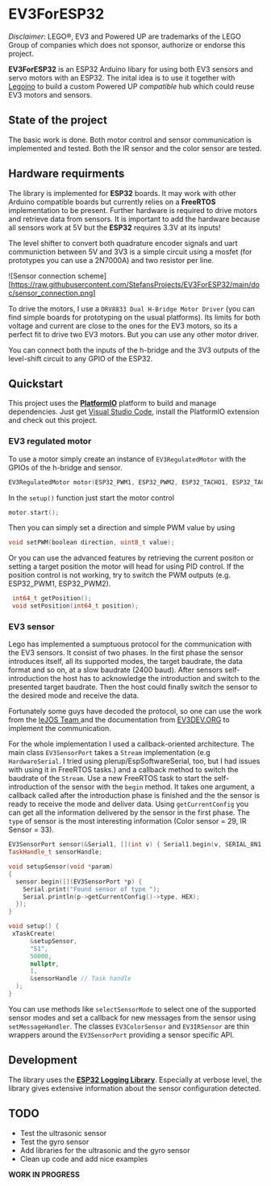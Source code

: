 # EV3ForESP32

*Disclaimer*: LEGO®, EV3 and Powered UP are trademarks of the LEGO Group of companies which does not sponsor, authorize or endorse this project.

__EV3ForESP32__ is an ESP32 Arduino libary for using both EV3 sensors and servo motors with an ESP32. The inital idea is to use it together with [Legoino](https://github.com/corneliusmunz/legoino) to build a custom Powered UP *compatible* hub which could reuse EV3 motors and sensors.

## State of the project

The basic work is done. Both motor control and sensor communication is implemented and tested. Both the IR sensor and the color sensor are tested.

## Hardware requirments

The library is implemented for __ESP32__ boards. It may work with other Arduino compatible boards but currently relies on a __FreeRTOS__ implementation to be present.
Further hardware is required to drive motors and retrieve data from sensors. It is important to add the hardware because all sensors work at 5V but the __ESP32__ requires 3.3V at its inputs!

The level shifter to convert both quadrature encoder signals and uart communiction between 5V and 3V3 is a simple circuit using a mosfet (for prototypes you can use a 2N7000A) and two resistor per line.

![Sensor connection scheme][https://raw.githubusercontent.com/StefansProjects/EV3ForESP32/main/doc/sensor_connection.png]

To drive the motors, I use a `DRV8833 Dual H-Bridge Motor Driver` (you can find simple boards for prototyping on the usual platforms). Its limits for both voltage and current are close to the ones for the EV3 motors, so its a perfect fit to drive two EV3 motors. But you can use any other motor driver.

You can connect both the inputs of the h-bridge and the 3V3 outputs of the level-shift circuit to any GPIO of the ESP32.

## Quickstart

This project uses the [**PlatformIO**](https://platformio.org/) platform to build and manage dependencies. Just get [Visual Studio Code](https://platformio.org/install/ide?install=vscode), install the PlatformIO extension and check out this project. 

### EV3 regulated motor

To use a motor simply create an instance of `EV3RegulatedMotor` with the GPIOs of the h-bridge and sensor.

```C++
EV3RegulatedMotor motor(ESP32_PWM1, ESP32_PWM2, ESP32_TACHO1, ESP32_TACHO2);
```

In the `setup()` function just start the motor control

```C++
motor.start();
```

Then you can simply set a direction and simple PWM value by using

```C++
void setPWM(boolean direction, uint8_t value);
```

Or you can use the advanced features by retrieving the current positon or setting a target position the motor will head for using PID control. If the position control is not working, try to switch the PWM outputs (e.g. ESP32_PWM1, ESP32_PWM2).

```C++
 int64_t getPosition();
 void setPosition(int64_t position);
```

### EV3 sensor

Lego has implemented a sumptuous protocol for the communication with the EV3 sensors. It consist of two phases.
In the first phase the sensor introduces itself, all its supported modes, the target baudrate, the data format and so on, at a slow baudrate (2400 baud). After sensors self-introduction the host has to acknowledge the introduction and switch to the presented target baudrate. Then the host could finally switch the sensor to the desired mode and receive the data.

Fortunately some guys have decoded the protocol, so one can use the work from the [leJOS Team ](https://sourceforge.net/p/lejos/wiki/UART%20Sensor%20Protocol/) and the documentation from [EV3DEV.ORG](http://docs.ev3dev.org/projects/lego-linux-drivers/en/ev3dev-jessie/sensor_data.html) to implement the communication.

For the whole implementation I used a callback-oriented architecture. The main class `EV3SensorPort` takes a `Stream` implementation (e.g `HardwareSerial`. I tried using plerup/EspSoftwareSerial, too, but I had issues with using it in FreeRTOS tasks.) and a callback method to switch the baudrate of the `Stream`.
Use a new FreeRTOS task to start the self-introduction of the sensor with the `begin` method. It takes one argument, a callback called after the introduction phase is finished and the the sensor is ready to receive the mode and deliver data. Using `getCurrentConfig` you can get all the information delivered by the sensor in the first phase. The `type` of sensor is the most interesting information (Color sensor = 29, IR Sensor = 33).

```C++
EV3SensorPort sensor(&Serial1, [](int v) { Serial1.begin(v, SERIAL_8N1, ESP32_TACHO2, ESP32_TACHO1); });
TaskHandle_t sensorHandle;

void setupSensor(void *param)
{
  sensor.begin([](EV3SensorPort *p) {
    Serial.print("Found sensor of type ");
    Serial.println(p->getCurrentConfig()->type, HEX);
  });
}

void setup() {
 xTaskCreate(
      &setupSensor,
      "S1",
      50000,
      nullptr,
      1,
      &sensorHandle // Task handle
  );
}
```

You can use methods like `selectSensorMode` to select one of the supported sensor modes and set a callback for new messages from the sensor using `setMessageHandler`.
The classes `EV3ColorSensor` and `EV3IRSensor` are thin wrappers around the `EV3SensorPort` providing a sensor specific API.

## Development

The library uses the [**ESP32 Logging Library**](https://docs.espressif.com/projects/esp-idf/en/latest/esp32/api-reference/system/log.html). Especially at verbose level, the library gives extensive information about the sensor configuration detected.

## TODO

* Test the ultrasonic sensor
* Test the gyro sensor
* Add libraries for the ultrasonic and the gyro sensor
* Clean up code and add nice examples

**WORK IN PROGRESS**


